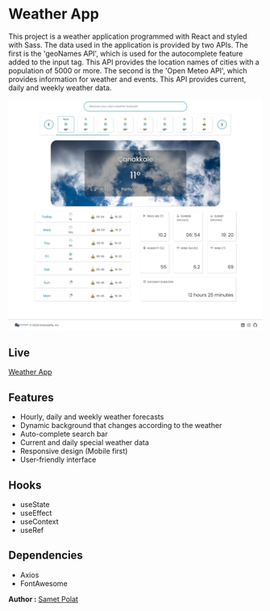 # Weather App

This project is a weather application programmed with React and styled with Sass. The data used in the application is provided by two APIs. The first is the 'geoNames API', which is used for the autocomplete feature added to the input tag. This API provides the location names of cities with a population of 5000 or more. The second is the 'Open Meteo API', which provides information for weather and events. This API provides current, daily and weekly weather data.

![Weather App](/src/assets/weather-app-page.png)

## Live

[Weather App](https://forecastlify-weather-app.netlify.app/)


## Features
- Hourly, daily and weekly weather forecasts
- Dynamic background that changes according to the weather
- Auto-complete search bar
- Current and daily special weather data
- Responsive design (Mobile first)
- User-friendly interface

## Hooks
- useState
- useEffect
- useContext
- useRef

## Dependencies
- Axios
- FontAwesome


**Author :** [Samet Polat](https://www.linkedin.com/in/sametpolat17/)